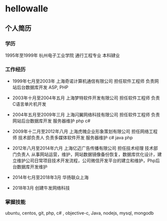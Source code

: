 hellowalle
==========

个人简历
----------

### 学历

1995年至1999年 杭州电子工业学院 通行工程专业 本科肄业


### 工作经历

* 1999年七月至2003年 上海奇诺计算机通信有限公司 担任软件工程师 负责网站后台数据库开发 ASP, PHP


* 2003年十月至2004年五月 上海梦特软件开发有限公司 担任软件工程师 负责C语言单片机开发


* 2004年五月至2009年三月 上海闪翼网络科技有限公司 担任软件工程师 负责网站后台数据库开发 服务器维护 php c#


* 2009年十二月至2012年八月 上海虎魄企业形象策划有限公司 担任网络工程师 技术部负责人 负责多媒体软件开发 服务器维护 c# java php


* 2012年八月至2014年六月 上海亿迈广告传播有限公司 担任技术经理 技术部门负责人 从事网站运营，维护，网站数据镜像备份恢复，数据库优化设计，建立维护公司日常项目技术开发流程，公司微信开发平台的建立和维护，Php后台数据库开发维护

* 2014年七月至2018年3月 华扬联众上海 

* 2018年3月 创建牛发网络科技 

 
### 掌握技能

ubuntu, centos, git, php, c# , objective-c, Java, nodejs, mysql, mongodb

 


